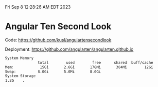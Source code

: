 Fri Sep  8 12:28:26 AM EDT 2023

# Angular Ten Second Look

Code: https://github.com/kusl/angulartensecondlook

Deployment: https://github.com/angularten/angularten.github.io

```bash
System Memory
               total        used        free      shared  buff/cache   available
Mem:            15Gi       2.6Gi       178Mi       304Mi        12Gi        12Gi
Swap:          8.0Gi       5.0Mi       8.0Gi
System Storage
1.2G	.
```
